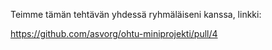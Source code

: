 Teimme tämän tehtävän yhdessä ryhmäläiseni kanssa, linkki:

https://github.com/asvorg/ohtu-miniprojekti/pull/4


